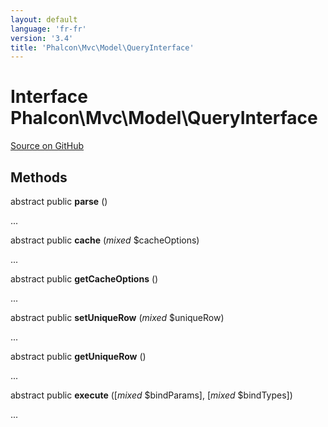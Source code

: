 ```yaml
---
layout: default
language: 'fr-fr'
version: '3.4'
title: 'Phalcon\Mvc\Model\QueryInterface'
---
```


# Interface **Phalcon\Mvc\Model\QueryInterface**

<a href="https://github.com/phalcon/cphalcon/tree/v3.4.0/phalcon/mvc/model/queryinterface.zep" class="btn btn-default btn-sm">Source on GitHub</a>

## Methods

abstract public **parse** ()

...

abstract public **cache** (*mixed* $cacheOptions)

...

abstract public **getCacheOptions** ()

...

abstract public **setUniqueRow** (*mixed* $uniqueRow)

...

abstract public **getUniqueRow** ()

...

abstract public **execute** ([*mixed* $bindParams], [*mixed* $bindTypes])

...